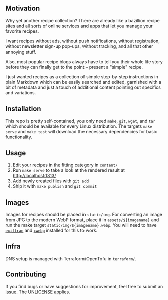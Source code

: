 ## Motivation
Why yet another recipe collection? There are already like a bazillion recipe sites and all sorts of online services and apps that let you manage your favorite recipes.

I want recipes without ads, without push notifications, without registration, without newsletter sign-up pop-ups, without tracking, and all that other annoying stuff.

Also, most popular recipe blogs always have to tell you their whole life story before they can finally get to the point – present a "simple" recipe.

I just wanted recipes as a collection of simple step-by-step instructions in plain Markdown which can be easily searched and edited, garnished with a bit of metadata and just a touch of additional content pointing out specifics and variations.

## Installation
This repo is pretty self-contained, you only need `make`, `git`, `wget`, and `tar` which should be available for every Linux distribution. The targets `make serve` and `make test` will download the necessary dependencies for basic functionality.

## Usage
1. Edit your recipes in the fitting category in `content/`
2. Run `make serve` to take a look at the rendered result at <http://localhost:1313/>
3. Add newly created files with `git add`
4. Ship it with `make publish` and `git commit`

## Images
Images for recipes should be placed in `static/img`. For converting an image from JPG to the modern WebP format, place it in `assets/${imagename}` and run the make target `static/img/${imagename}.webp`.
You will need to have [`exiftran`](https://www.kraxel.org/blog/linux/fbida/) and [`cwebp`](https://developers.google.com/speed/webp/docs/precompiled) installed for this to work.

## Infra
DNS setup is managed with Terraform/OpenTofu in `terraform/`.

## Contributing
If you find bugs or have suggestions for improvement, feel free to submit an [issue](https://github.com/skoenig/einfachsatt/issues/new). The [UNLICENSE](LICENSE.txt) applies.
